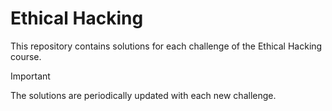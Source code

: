 # Ethical Hacking
This repository contains solutions for each challenge of the Ethical Hacking course.

> [!IMPORTANT]
> The solutions are periodically updated with each new challenge.
